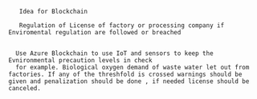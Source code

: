        Idea for Blockchain
       
       Regulation of License of factory or processing company if Enviromental regulation are followed or breached 
       
       
      Use Azure Blockchain to use IoT and sensors to keep the Evnironmental precaution levels in check
      for example. Biological oxygen demand of waste water let out from factories. If any of the threshfold is crossed warnings should be         given and penalization should be done , if needed license should be canceled.
      
